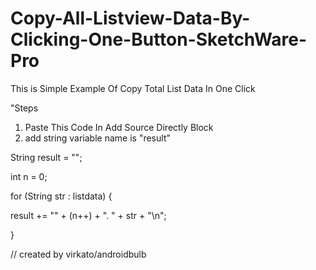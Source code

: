 # Copy-All-Listview-Data-By-Clicking-One-Button-SketchWare-Pro
This is Simple Example Of Copy Total List Data In One Click 

"Steps
1. Paste This Code In Add Source Directly Block
2. add string variable name is "result"


String result = "";

int n = 0;

for (String str : listdata) {

  result += "" + (n++) + ". " + str + "\n";

}

// created by virkato/androidbulb
